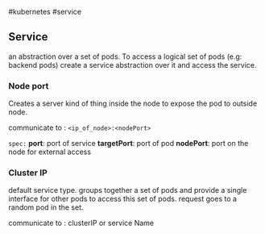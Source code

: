 #kubernetes #service
## Service

an abstraction over a set of pods. To access a logical set of pods (e.g: backend pods) create a service abstraction over it and access the service.

### Node port
Creates a server kind of thing inside the node to expose the pod to outside node.

communicate to : `<ip_of_node>:<nodePort>`

`spec:`
	**port**: port of service
	**targetPort**: port of pod
	**nodePort**: port on the node for external access

### Cluster IP
default service type. groups together a set of pods and provide a single interface for other pods to access this set of pods. request goes to a random pod in the set.

communicate to : clusterIP or service Name